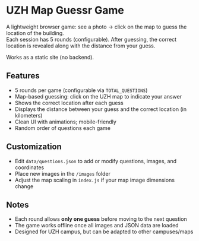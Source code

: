 # UZH Map Guessr Game

A lightweight browser game: see a photo → click on the map to guess the location of the building.  
Each session has 5 rounds (configurable). After guessing, the correct location is revealed along with the distance from your guess.

Works as a static site (no backend).

## Features

- 5 rounds per game (configurable via `TOTAL_QUESTIONS`)
- Map-based guessing: click on the UZH map to indicate your answer
- Shows the correct location after each guess
- Displays the distance between your guess and the correct location (in kilometers)
- Clean UI with animations; mobile-friendly
- Random order of questions each game

## Customization

- Edit `data/questions.json` to add or modify questions, images, and coordinates
- Place new images in the `/images` folder
- Adjust the map scaling in `index.js` if your map image dimensions change

## Notes

- Each round allows **only one guess** before moving to the next question
- The game works offline once all images and JSON data are loaded
- Designed for UZH campus, but can be adapted to other campuses/maps